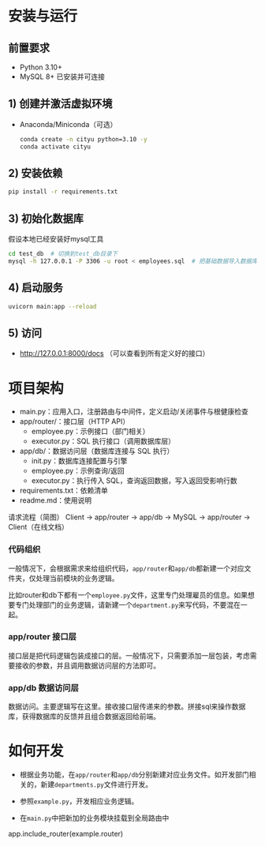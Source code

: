 
# 安装与运行

## 前置要求
- Python 3.10+
- MySQL 8+ 已安装并可连接

## 1) 创建并激活虚拟环境

- Anaconda/Miniconda（可选）
  ```bash
  conda create -n cityu python=3.10 -y
  conda activate cityu
  ```

## 2) 安装依赖
```bash
pip install -r requirements.txt
```

## 3) 初始化数据库

假设本地已经安装好mysql工具

```bash
cd test_db  # 切换到test_db目录下
mysql -h 127.0.0.1 -P 3306 -u root < employees.sql  # 把基础数据导入数据库。
```

## 4) 启动服务
```bash
uvicorn main:app --reload
```

## 5) 访问
- http://127.0.0.1:8000/docs （可以查看到所有定义好的接口）

# 项目架构
- main.py：应用入口，注册路由与中间件，定义启动/关闭事件与根健康检查
- app/router/：接口层（HTTP API）
  - employee.py：示例接口（部门相关）
  - executor.py：SQL 执行接口（调用数据库层）
- app/db/：数据访问层（数据库连接与 SQL 执行）
  - init.py：数据库连接配置与引擎
  - employee.py：示例查询/返回
  - executor.py：执行传入 SQL，查询返回数据，写入返回受影响行数
- requirements.txt：依赖清单
- readme.md：使用说明

请求流程（简图）
Client → app/router → app/db → MySQL → app/router → Client（在线文档）

### 代码组织

一般情况下，会根据需求来给组织代码，`app/router`和`app/db`都新建一个对应文件夹，仅处理当前模块的业务逻辑。

比如router和db下都有一个`employee.py`文件，这里专门处理雇员的信息。如果想要专门处理部门的业务逻辑，请新建一个`department.py`来写代码，不要混在一起。

### app/router 接口层

接口层是把代码逻辑包装成接口的层。一般情况下，只需要添加一层包装，考虑需要接收的参数，并且调用数据访问层的方法即可。

### app/db 数据访问层

数据访问。主要逻辑写在这里。接收接口层传递来的参数。拼接sql来操作数据库，获得数据库的反馈并且组合数据返回给前端。

# 如何开发

 - 根据业务功能，在`app/router`和`app/db`分别新建对应业务文件。如开发部门相关的，新建`departments.py`文件进行开发。

 - 参照`example.py`，开发相应业务逻辑。

 - 在`main.py`中把新加的业务模块挂载到全局路由中

  app.include_router(example.router)
